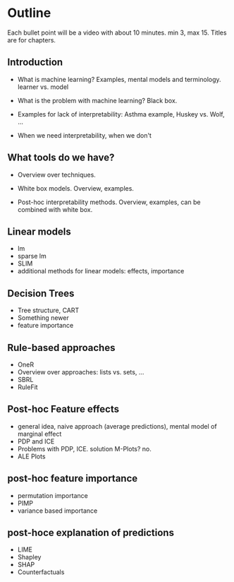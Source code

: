 # Outline

Each bullet point will be a video with about 10 minutes. min 3, max 15.
Titles are for chapters.


## Introduction

- What is machine learning? Examples, mental models and terminology. learner vs. model

- What is the problem with machine learning? Black box. 

- Examples for lack of interpretability: Asthma example, Huskey vs. Wolf, ...

- When we need interpretability, when we don't 


## What tools do we have?

- Overview over techniques.

- White box models. Overview, examples.

- Post-hoc interpretability methods. Overview, examples, can be combined with white box.


## Linear models

- lm
- sparse lm
- SLIM
- additional methods for linear models: effects, importance


## Decision Trees

- Tree structure, CART
- Something newer
- feature importance


## Rule-based approaches

- OneR
- Overview over approaches: lists vs. sets, ...
- SBRL
- RuleFit


## Post-hoc Feature effects

- general idea, naive approach (average predictions), mental model of marginal effect
- PDP and ICE
- Problems with PDP, ICE. solution M-Plots? no.
- ALE Plots

## post-hoc feature importance

- permutation importance
- PIMP
- variance based importance

## post-hoce explanation of predictions

- LIME
- Shapley
- SHAP
- Counterfactuals
